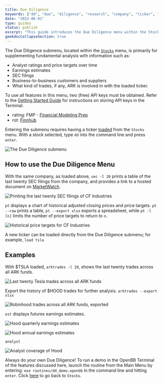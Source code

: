 ```yaml
---
title: Due Diligence
keywords: ["dd", "due", "diligence", "research", "company", "ticker", "analyst", "rating", "rot", "pt", "est", "sec", "supplier", "customer", "arktrades", "ratings", "analysts", "filings", "form", "forms", "customers", "suppliers"]
date: "2022-06-01"
type: guides
status: publish
excerpt: "This guide introduces the Due Diligence menu within the Stocks menu, explains the features briefly, then provides examples."
geekdocCollapseSection: true
---
```


The Due Diligence submenu, located within the <a href="https://openbb-finance.github.io/OpenBBTerminal/terminal/stocks/" target="_blank">`Stocks`</a> menu, is primarily for supplementing fundamental analysis with information such as:

  - Analyst ratings and price targets over time
  - Earnings estimates
  - SEC filings
  - Business-to-business customers and suppliers
  - What kind of trades, if any, ARK is involved in with the loaded ticker.

To use all features in this menu, two (free) API keys must be obtained. Refer to the <a href="https://openbb-finance.github.io/OpenBBTerminal/terminal/#accessing-other-sources-of-data-via-api-keys" target="_blank">Getting Started Guide</a> for instructions on storing API keys in the Terminal.

  - rating: FMP - <a href="https://site.financialmodelingprep.com/developer/docs/" target="_blank">Financial Modeling Prep</a>
  - rot: <a href="https://finnhub.io/" target="_blank">Finnhub</a>

Entering the submenu requires having a ticker <a href="https://openbb-finance.github.io/OpenBBTerminal/terminal/#explanation-of-commands" target="_blank">loaded</a> from the `Stocks` menu. With a stock selected, type `dd` into the command line and press `enter`.

![The Due Diligence submenu](https://user-images.githubusercontent.com/85772166/176110875-e23b0016-00a9-4fa0-b7e1-020a344c40ce.png)

<h2>How to use the Due Diligence Menu</h2>

With the same company, as loaded above, `sec -l 20` prints a table of the last twenty SEC filings from the company, and provides a link to a hosted document on <a href="https://marketwatch.com" target="_blank">MarketWatch</a>.

![Printing the last twenty SEC filings of CF Industries](https://user-images.githubusercontent.com/85772166/176111098-0a63a921-9695-422d-a495-0efdabafcd16.png)

`pt` displays a chart of historical adjusted closing prices and price targets. `pt --raw` prints a table, `pt --export xlsx` exports a spreadsheet, while `pt -l [n]` limits the number of price targets to return to `n`.

![Historical price targets for CF Industries](https://user-images.githubusercontent.com/85772166/176111207-4fe741a8-df49-4cbb-8216-94edebde77b7.png)

A new ticker can be loaded directly from the Due Diligence submenu; for example, `load tsla`

<h2>Examples</h2>

With $TSLA loaded, `arktrades -l 20`, shows the last twenty trades across all ARK funds.

![Last twenty Tesla trades across all ARK funds](https://user-images.githubusercontent.com/85772166/176111315-c79eee3a-d9cf-492b-9f07-8f0f6d08430a.png)

Export the history of $HOOD trades for further analysis. `arktrades --export xlsx`

![Robinhood trades across all ARK funds, exported](https://user-images.githubusercontent.com/85772166/176111475-2ba12aca-c0ba-4eb4-9751-dbd09fdd384c.png)

`est` displays futures earnings estimates.

![Hood quarterly earnings estimates](https://user-images.githubusercontent.com/85772166/176111584-3d51027e-7e3a-4579-8c40-14f59a40ce97.png)

![Hood annual earnings estimates](https://user-images.githubusercontent.com/85772166/176111708-3c88d7ce-f4e1-4e23-8107-dcf4e22869dc.png)

`analyst`

![Analyst coverage of Hood](https://user-images.githubusercontent.com/85772166/176111824-1133da8e-18e4-4b12-baa4-7a5d4b77e784.png)

Always do your own Due Diligence! To run a demo in the OpenBB Terminal of the features discussed here, launch the routine from the Main Menu by entering: `exe routines/dd_demo.openbb` in the command line and hitting `enter`. Click <a href="https://openbb-finance.github.io/OpenBBTerminal/terminal/stocks/" target="_blank">here</a> to go back to `Stocks`.
